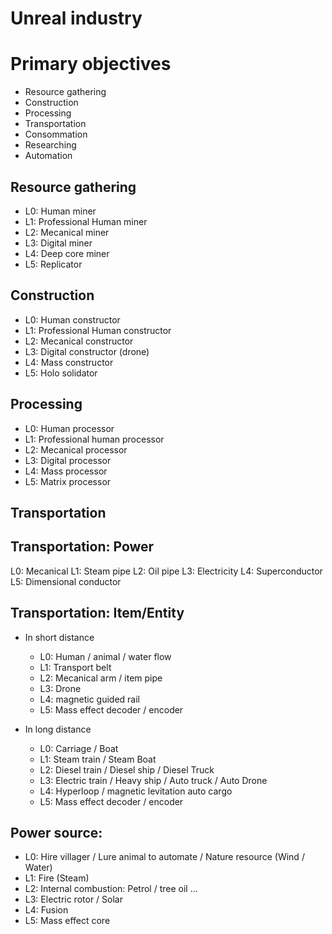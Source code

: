 # Unreal industry

# Primary objectives

* Resource gathering
* Construction
* Processing
* Transportation
* Consommation
* Researching
* Automation

## Resource gathering
* L0: Human miner
* L1: Professional Human miner
* L2: Mecanical miner
* L3: Digital miner
* L4: Deep core miner
* L5: Replicator

## Construction
* L0: Human constructor
* L1: Professional Human constructor
* L2: Mecanical constructor
* L3: Digital constructor (drone)
* L4: Mass constructor
* L5: Holo solidator

## Processing
* L0: Human processor
* L1: Professional human processor
* L2: Mecanical processor
* L3: Digital processor
* L4: Mass processor
* L5: Matrix processor

## Transportation
## Transportation: Power
L0: Mecanical
L1: Steam pipe
L2: Oil pipe
L3: Electricity
L4: Superconductor
L5: Dimensional conductor

## Transportation: Item/Entity
* In short distance
  * L0: Human / animal / water flow
  * L1: Transport belt
  * L2: Mecanical arm / item pipe
  * L3: Drone
  * L4: magnetic guided rail
  * L5: Mass effect decoder / encoder

* In long distance
  * L0: Carriage / Boat
  * L1: Steam train / Steam Boat
  * L2: Diesel train / Diesel ship / Diesel Truck
  * L3: Electric train / Heavy ship / Auto truck / Auto Drone
  * L4: Hyperloop / magnetic levitation auto cargo
  * L5: Mass effect decoder / encoder


## Power source:
* L0: Hire villager / Lure animal to automate / Nature resource (Wind / Water)
* L1: Fire (Steam)
* L2: Internal combustion: Petrol / tree oil ...
* L3: Electric rotor / Solar
* L4: Fusion
* L5: Mass effect core


